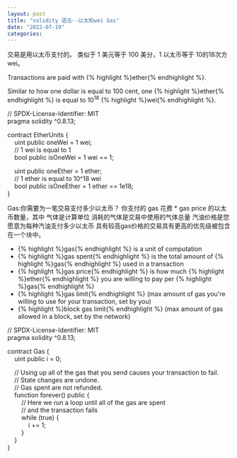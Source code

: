 ```yaml
---
layout: post
title: "solidity 语法--以太和wei Gas"
date: "2022-07-19"
categories: 
---
```

<p>交易是用以太币支付的。 类似于 1 美元等于 100 美分，1 以太币等于 10的18次方 wei。</p>

<p>Transactions are paid with {% highlight %}ether{% endhighlight %}.</p>

<p>Similar to how one dollar is equal to 100 cent, one {% highlight %}ether{% endhighlight %} is equal to 10<sup>18</sup> {% highlight %}wei{% endhighlight %}.</p>

<p>// SPDX-License-Identifier: MIT<br />
pragma solidity ^0.8.13;</p>

<p>contract EtherUnits {<br />
&nbsp;&nbsp;&nbsp; uint public oneWei = 1 wei;<br />
&nbsp;&nbsp;&nbsp; // 1 wei is equal to 1<br />
&nbsp;&nbsp;&nbsp; bool public isOneWei = 1 wei == 1;</p>

<p>&nbsp;&nbsp;&nbsp; uint public oneEther = 1 ether;<br />
&nbsp;&nbsp;&nbsp; // 1 ether is equal to 10^18 wei<br />
&nbsp;&nbsp;&nbsp; bool public isOneEther = 1 ether == 1e18;<br />
}</p>

<p>Gas:你需要为一笔交易支付多少以太币？ 你支付的 gas 花费 * gas price 的以太币数量，其中 气体是计算单位 消耗的气体是交易中使用的气体总量 汽油价格是您愿意为每种汽油支付多少以太币 具有较高gas价格的交易具有更高的优先级被包含在一个块中。</p>

<ul>
	<li>{% highlight %}gas{% endhighlight %} is a unit of computation</li>
	<li>{% highlight %}gas spent{% endhighlight %} is the total amount of {% highlight %}gas{% endhighlight %} used in a transaction</li>
	<li>{% highlight %}gas price{% endhighlight %} is how much {% highlight %}ether{% endhighlight %} you are willing to pay per {% highlight %}gas{% endhighlight %}</li>
	<li>{% highlight %}gas limit{% endhighlight %} (max amount of gas you&#39;re willing to use for your transaction, set by you)</li>
	<li>{% highlight %}block gas limit{% endhighlight %} (max amount of gas allowed in a block, set by the network)</li>
</ul>

<p>// SPDX-License-Identifier: MIT<br />
pragma solidity ^0.8.13;</p>

<p>contract Gas {<br />
&nbsp;&nbsp;&nbsp; uint public i = 0;</p>

<p>&nbsp;&nbsp;&nbsp; // Using up all of the gas that you send causes your transaction to fail.<br />
&nbsp;&nbsp;&nbsp; // State changes are undone.<br />
&nbsp;&nbsp;&nbsp; // Gas spent are not refunded.<br />
&nbsp;&nbsp;&nbsp; function forever() public {<br />
&nbsp;&nbsp;&nbsp;&nbsp;&nbsp;&nbsp;&nbsp; // Here we run a loop until all of the gas are spent<br />
&nbsp;&nbsp;&nbsp;&nbsp;&nbsp;&nbsp;&nbsp; // and the transaction fails<br />
&nbsp;&nbsp;&nbsp;&nbsp;&nbsp;&nbsp;&nbsp; while (true) {<br />
&nbsp;&nbsp;&nbsp;&nbsp;&nbsp;&nbsp;&nbsp;&nbsp;&nbsp;&nbsp;&nbsp; i += 1;<br />
&nbsp;&nbsp;&nbsp;&nbsp;&nbsp;&nbsp;&nbsp; }<br />
&nbsp;&nbsp;&nbsp; }<br />
}</p>

<p>&nbsp;</p>

<p>&nbsp;</p>

